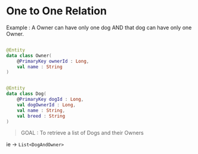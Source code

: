 # One to One Relation
Example : A Owner can have only one dog AND that dog can have only one Owner.


```kotlin

@Entity
data class Owner(
	@PrimaryKey ownerId : Long, 
	val name : String
)

```


```kotlin

@Entity
data class Dog(
	@PrimaryKey dogId : Long,
	val dogOwnerId : Long, 
	val name : String,
	val breed : String
)

```

> GOAL : To retrieve a list of Dogs and their Owners

ie -> `List<DogAndOwner>`